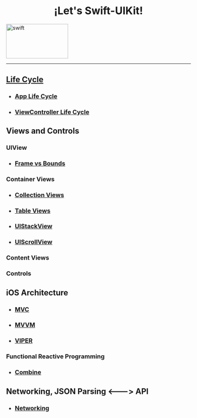 <h1 align="center">¡Let's Swift-UIKit!</h1>


<a href="https://developer.apple.com/documentation/uikit" target="_blank" rel="noreferrer"> <img src="https://devimages-cdn.apple.com/wwdc-services/articles/images/7543212D-6CBF-496C-A20E-D04E99C3A1DB/2048.jpeg" alt="swift" width="168.6666666667" height="94.3333333333"/>


---

<h2 align="left"> Life Cycle </h2>    

* ### [App Life Cycle][1] ###
* ### [ViewController Life Cycle][2] ###
  
  
<h2 align="left"> Views and Controls </h2>  
<h3 align="left"> UIView </h3> 
  
* ### [Frame vs Bounds][3] ###
  
<h3 align="left"> Container Views </h3>  

 * ### [Collection Views][4] ###
 * ### [Table Views][5] ###
 * ### [UIStackView][6] ###
 * ### [UIScrollView][7] ###
  
<h3 align="left"> Content Views </h3>  
<h3 align="left"> Controls </h3>  
  
<h2 align="left"> iOS Architecture </h2>  
  
* ### [MVC][8] ###
* ### [MVVM][9] ###
* ### [VIPER][10] ###
  
  
  

<h3 align="left"> Functional Reactive Programming </h3>  
  
* ### [Combine][11] ###
  
  
<h2 align="left"> Networking, JSON Parsing <---> API</h2>    
 
* ### [Networking][12] ###  
  

[1]: https://github.com/Ces12ned/My_Swift-iOS_Learning_Path/tree/App-Life-Cycle
[2]: https://github.com/Ces12ned/My_Swift-iOS_Learning_Path/tree/ViewController-Life-Cycle
[3]: https://github.com/Ces12ned/My_Swift-iOS_Learning_Path/tree/Frame-vs-Bounds
[4]: https://github.com/Ces12ned/My_Swift-iOS_Learning_Path/tree/Collection-Views 
[5]: https://github.com/Ces12ned/My_Swift-iOS_Learning_Path/tree/Table-Views 
[6]: https://github.com/Ces12ned/My_Swift-iOS_Learning_Path/tree/UIStackView 
[7]: https://github.com/Ces12ned/My_Swift-iOS_Learning_Path/tree/UIScrollView 
[8]: https://github.com/Ces12ned/My_Swift-iOS_Learning_Path/tree/MVC
[9]: https://github.com/Ces12ned/My_Swift-iOS_Learning_Path/tree/MVVM
[10]: https://github.com/Ces12ned/My_Swift-iOS_Learning_Path/tree/VIPER
[11]: https://github.com/Ces12ned/My_Swift-iOS_Learning_Path/tree/Combine
[12]: https://github.com/Ces12ned/My_Swift-iOS_Learning_Path/tree/Networking
 

  
  
